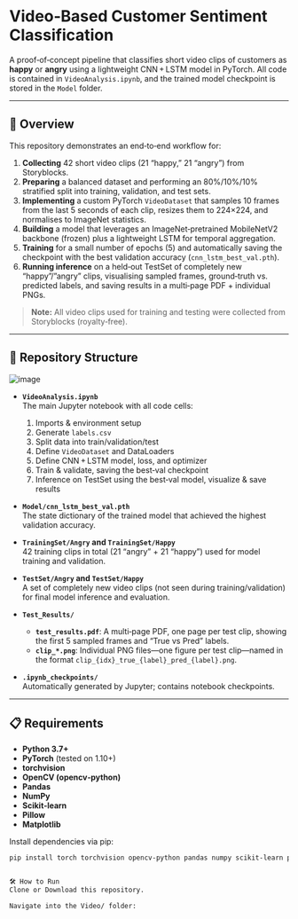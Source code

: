 # Video‐Based Customer Sentiment Classification

A proof‐of‐concept pipeline that classifies short video clips of customers as **happy** or **angry** using a lightweight CNN + LSTM model in PyTorch. All code is contained in `VideoAnalysis.ipynb`, and the trained model checkpoint is stored in the `Model` folder.

---

## 🚀 Overview

This repository demonstrates an end‐to‐end workflow for:

1. **Collecting** 42 short video clips (21 “happy,” 21 “angry”) from Storyblocks.  
2. **Preparing** a balanced dataset and performing an 80%/10%/10% stratified split into training, validation, and test sets.  
3. **Implementing** a custom PyTorch `VideoDataset` that samples 10 frames from the last 5 seconds of each clip, resizes them to 224×224, and normalises to ImageNet statistics.  
4. **Building** a model that leverages an ImageNet‐pretrained MobileNetV2 backbone (frozen) plus a lightweight LSTM for temporal aggregation.  
5. **Training** for a small number of epochs (5) and automatically saving the checkpoint with the best validation accuracy (`cnn_lstm_best_val.pth`).  
6. **Running inference** on a held‐out TestSet of completely new “happy”/”angry” clips, visualising sampled frames, ground‐truth vs. predicted labels, and saving results in a multi‐page PDF + individual PNGs.  

> **Note:** All video clips used for training and testing were collected from Storyblocks (royalty‐free).  

---

## 📂 Repository Structure

![image](https://github.com/user-attachments/assets/f3721a16-43ab-40f8-a7ea-50fecd714cd5)

- **`VideoAnalysis.ipynb`**  
  The main Jupyter notebook with all code cells:  
  1. Imports & environment setup  
  2. Generate `labels.csv`  
  3. Split data into train/validation/test  
  4. Define `VideoDataset` and DataLoaders  
  5. Define CNN + LSTM model, loss, and optimizer  
  6. Train & validate, saving the best‐val checkpoint  
  7. Inference on TestSet using the best‐val model, visualize & save results  

- **`Model/cnn_lstm_best_val.pth`**  
  The state dictionary of the trained model that achieved the highest validation accuracy.

- **`TrainingSet/Angry` and `TrainingSet/Happy`**  
  42 training clips in total (21 “angry” + 21 “happy”) used for model training and validation.

- **`TestSet/Angry` and `TestSet/Happy`**  
  A set of completely new video clips (not seen during training/validation) for final model inference and evaluation.

- **`Test_Results/`**  
  - **`test_results.pdf`**: A multi‐page PDF, one page per test clip, showing the first 5 sampled frames and “True vs Pred” labels.  
  - **`clip_*.png`**: Individual PNG files—one figure per test clip—named in the format `clip_{idx}_true_{label}_pred_{label}.png`.

- **`.ipynb_checkpoints/`**  
  Automatically generated by Jupyter; contains notebook checkpoints.

---

## 📋 Requirements

- **Python 3.7+**  
- **PyTorch** (tested on 1.10+)  
- **torchvision**  
- **OpenCV (opencv‐python)**  
- **Pandas**  
- **NumPy**  
- **Scikit‐learn**  
- **Pillow**  
- **Matplotlib**

Install dependencies via pip:
```bash
pip install torch torchvision opencv-python pandas numpy scikit-learn pillow matplotlib


🛠️ How to Run
Clone or Download this repository.

Navigate into the Video/ folder:
